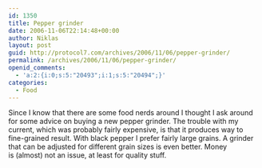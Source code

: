 ```yaml
---
id: 1350
title: Pepper grinder
date: 2006-11-06T22:14:48+00:00
author: Niklas
layout: post
guid: http://protocol7.com/archives/2006/11/06/pepper-grinder/
permalink: /archives/2006/11/06/pepper-grinder/
openid_comments:
  - 'a:2:{i:0;s:5:"20493";i:1;s:5:"20494";}'
categories:
  - Food
---
```

<div class='microid-49c8276aa0d4f05f4c9c24a967f43700acdf4d93'>
  <p>
    Since I know that there are some food nerds around I thought I ask around for some advice on buying a new pepper grinder. The trouble with my current, which was probably fairly expensive, is that it produces way to fine-grained result. With black pepper I prefer fairly large grains. A grinder that can be adjusted for different grain sizes is even better. Money is&nbsp;(almost)&nbsp;not an issue, at least for quality stuff.
  </p>
</div>